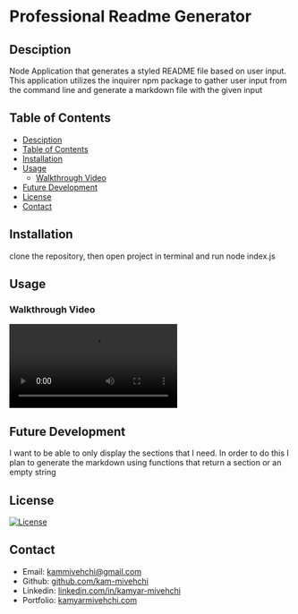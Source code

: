 # Professional Readme Generator

## Desciption
Node Application that generates a styled README file based on user input. This application utilizes the inquirer npm package to gather user input from the command line and generate a markdown file with the given input

## Table of Contents

  - [Desciption](#desciption)
  - [Table of Contents](#table-of-contents)
  - [Installation](#installation)
  - [Usage](#usage)
    - [Walkthrough Video](#walkthrough-video)
  - [Future Development](#future-development)
  - [License](#license)
  - [Contact](#contact)

## Installation
clone the repository, then open project in terminal and run node index.js
    
## Usage
### Walkthrough Video
<video src="https://user-images.githubusercontent.com/90432404/142754104-c32ee546-d008-4aaf-a726-b081db717cb4.mp4" controls="controls" style="max-width: 730px;">
</video>

## Future Development
I want to be able to only display the sections that I need. In order to do this I plan to generate the markdown using functions that return a section or an empty string

## License
[![License](https://img.shields.io/badge/License-Apache_2.0-blue.svg)](https://opensource.org/licenses/Apache-2.0)

## Contact
- Email: [kammivehchi@gmail.com](mailto:kammivehchi@gmail.com)
- Github: [github.com/kam-mivehchi](https://github.com/kam-mivehchi)
- Linkedin: [linkedin.com/in/kamyar-mivehchi](https://linkedin.com/in/kamyar-mivehchi)
- Portfolio: [kamyarmivehchi.com](https://kamyarmivehchi.com)
    








